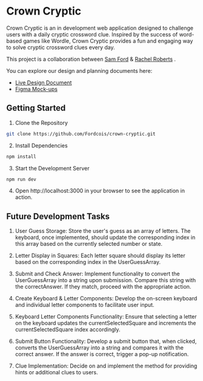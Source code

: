 # Crown Cryptic

Crown Cryptic is an in development web application designed to challenge users with a daily cryptic crossword clue. Inspired by the success of word-based games like Wordle, Crown Cryptic provides a fun and engaging way to solve cryptic crossword clues every day. 

This project is a collaboration between [Sam Ford](https://github.com/Fordcois) & [Rachel Roberts](https://github.com/Rachel853)
.

You can explore our design and planning documents here:

- [Live Design Document](https://hackmd.io/@cXzrcJerTQGszfvObYAayQ/CrownCrypticDesign)
- [Figma Mock-ups](https://www.figma.com/proto/MU6UagXDGSGhVlMFicNLFC/Crown-Cryptic?node-id=1-5&t=ta966i64D5ILQSvX-1)

## Getting Started

1. Clone the Repository

```bash
git clone https://github.com/Fordcois/crown-cryptic.git
```
2. Install Dependencies

```bash
npm install
```
3. Start the Development Server

```bash
npm run dev
```
4. Open http://localhost:3000 in your browser to see the application in action.

## Future Development Tasks

1. User Guess Storage: Store the user's guess as an array of letters. The keyboard, once implemented, should update the corresponding index in this array based on the currently selected number or state.

2. Letter Display in Squares: Each letter square should display its letter based on the corresponding index in the UserGuessArray.

3. Submit and Check Answer: Implement functionality to convert the UserGuessArray into a string upon submission. Compare this string with the correctAnswer. If they match, proceed with the appropriate action.

4. Create Keyboard & Letter Components: Develop the on-screen keyboard and individual letter components to facilitate user input.

5. Keyboard Letter Components Functionality: Ensure that selecting a letter on the keyboard updates the currentSelectedSquare and increments the currentSelectedSquare index accordingly.

6. Submit Button Functionality: Develop a submit button that, when clicked, converts the UserGuessArray into a string and compares it with the correct answer. If the answer is correct, trigger a pop-up notification.

7. Clue Implementation: Decide on and implement the method for providing hints or additional clues to users.